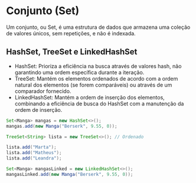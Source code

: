 # Conjunto (Set)
Um conjunto, ou Set, é uma estrutura de dados que armazena uma coleção de valores únicos, sem repetições, e não é indexada.

## HashSet, TreeSet e LinkedHashSet
- HashSet: Prioriza a eficiência na busca através de valores hash, não garantindo uma ordem específica durante a iteração.
- TreeSet: Mantém os elementos ordenados de acordo com a ordem natural dos elementos (se forem comparáveis) ou através de um comparador fornecido.
- LinkedHashSet: Mantém a ordem de inserção dos elementos, combinando a eficiência de busca do HashSet com a manutenção da ordem de inserção.

```java
Set<Manga> mangas = new HashSet<>(); 
mangas.add(new Manga("Berserk", 9.55, 0));

TreeSet<String> lista = new TreeSet<>(); // Ordenado

lista.add("Marta");
lista.add("Matheus");
lista.add("Leandra");

Set<Manga> mangasLinked = new LinkedHashSet<>();
mangasLinked.add(new Manga("Berserk", 9.55, 0));
```
